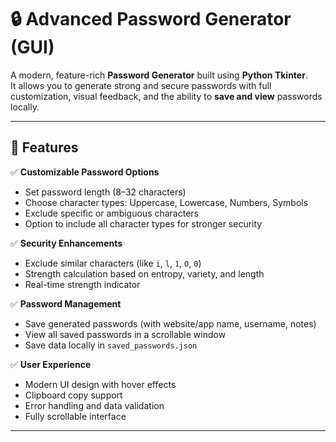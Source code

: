 # 🔒 Advanced Password Generator (GUI)

A modern, feature-rich **Password Generator** built using **Python Tkinter**.  
It allows you to generate strong and secure passwords with full customization, visual feedback, and the ability to **save and view** passwords locally.

---

## 🌟 Features

✅ **Customizable Password Options**
- Set password length (8–32 characters)
- Choose character types: Uppercase, Lowercase, Numbers, Symbols
- Exclude specific or ambiguous characters
- Option to include all character types for stronger security

✅ **Security Enhancements**
- Exclude similar characters (like `i`, `l`, `1`, `O`, `0`)
- Strength calculation based on entropy, variety, and length
- Real-time strength indicator

✅ **Password Management**
- Save generated passwords (with website/app name, username, notes)
- View all saved passwords in a scrollable window
- Save data locally in `saved_passwords.json`

✅ **User Experience**
- Modern UI design with hover effects
- Clipboard copy support
- Error handling and data validation
- Fully scrollable interface

---
